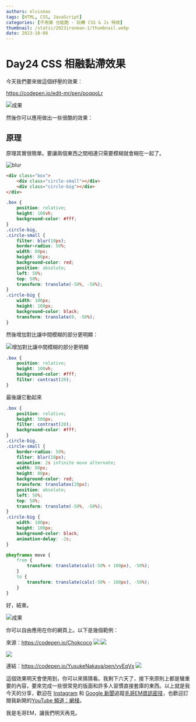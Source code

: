 ```yaml
---
authors: elvismao
tags: [HTML, CSS, JavaScript]
categories: [不用庫 也能酷 - 玩轉 CSS & Js 特效]
thumbnail: /static/2023ironman-1/thumbnail.webp
date: 2023-10-08
---
```


# Day24 CSS 相融黏滯效果

今天我們要來做這個紓壓的效果：

https://codepen.io/edit-mr/pen/poqqoLr

![成果](final.gif)

然後你可以應用做出一些很酷的效果：

## 原理

原理其實很簡單。要讓兩個東西之間相連只需要模糊就會糊在一起了。

![blur](blur.webp)

```html
<div class="box">
    <div class="circle-small"></div>
    <div class="circle-big"></div>
</div>
```

```css
.box {
    position: relative;
    height: 100vh;
    background-color: #fff;
}
.circle-big,
.circle-small {
    filter: blur(10px);
    border-radius: 50%;
    width: 80px;
    height: 80px;
    background-color: red;
    position: absolute;
    left: 50%;
    top: 50%;
    transform: translate(-50%, -50%);
}
.circle-big {
    width: 100px;
    height: 100px;
    background-color: black;
    transform: translate(0, -50%);
}
```

然後增加對比讓中間模糊的部分更明顯：

![增加對比讓中間模糊的部分更明顯](contrast.webp)

```css
.box {
    position: relative;
    height: 100vh;
    background-color: #fff;
    filter: contrast(20);
}
```

最後讓它動起來

```css
.box {
    position: relative;
    height: 500px;
    filter: contrast(20);
    background-color: #fff;
}
.circle-big,
.circle-small {
    border-radius: 50%;
    filter: blur(10px);
    animation: 2s infinite move alternate;
    width: 80px;
    height: 80px;
    background-color: red;
    transform: translatex(20px);
    position: absolute;
    left: 50%;
    top: 50%;
    transform: translate(-50%, -50%);
}
.circle-big {
    width: 100px;
    height: 100px;
    background-color: black;
    animation-delay: -2s;
}

@keyframes move {
    from {
        transform: translate(calc(-50% + 100px), -50%);
    }
    to {
        transform: translate(calc(-50% - 100px), -50%);
    }
}
```

好，結束。

![成果](final.gif)

你可以自由應用在你的網頁上。以下是幾個範例：

來源：https://codepen.io/Chokcoco
![](water.gif)
![](circle.gif)

![](fire.png)

連結：https://codepen.io/YusukeNakaya/pen/vvEqVx
![](move.gif)

這個效果明天會使用到，你可以來猜猜看。我剩下六天了，接下來原則上都是蠻重要的內容，要來完成一些很常見的版面和許多人習慣直接套庫的東西。以上就是我今天的分享，歡迎在 [Instagram](https://www.instagram.com/emtech.cc) 和 [Google 新聞](https://news.google.com/publications/CAAqBwgKMKXLvgswsubVAw?ceid=TW:zh-Hant&oc=3)追蹤[毛哥EM資訊密技](https://emtech.cc/)，也歡迎訂閱我新開的[YouTube 頻道：網棧](https://www.youtube.com/@webpallet)。

我是毛哥EM，讓我們明天再見。
